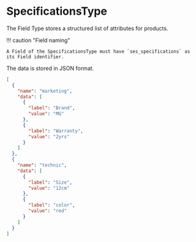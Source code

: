# SpecificationsType

The Field Type stores a structured list of attributes for products.

!!! caution "Field naming"

    A Field of the SpecificationsType must have `ses_specifications` as its Field identifier.

The data is stored in JSON format.

``` json
[
  {
    "name": "marketing",
    "data": [
      {
        "label": "Brand",
        "value": "MG"
      },
      {
        "label": "Warranty",
        "value": "2yrs"
      }
    ]
  },
  {
    "name": "technic",
    "data": [
      {
        "label": "Size",
        "value": "12cm"
      },
      {
        "label": "color",
        "value": "red"
      }
    ]
  }
]
```
